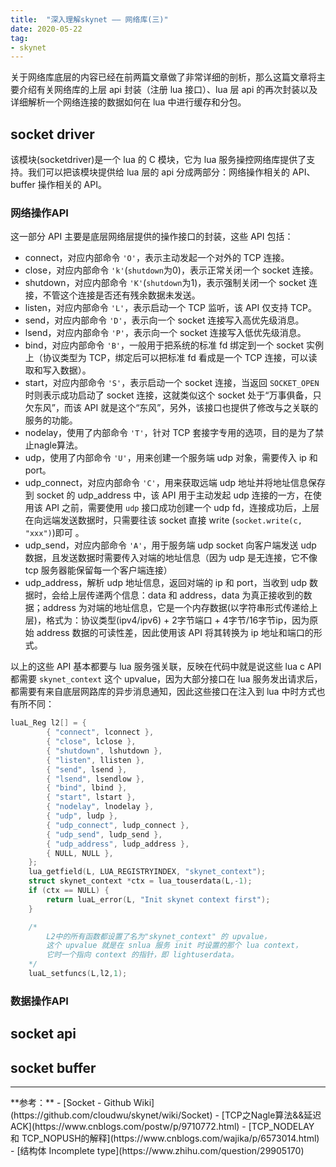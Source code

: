 ```yaml
---
title:  "深入理解skynet —— 网络库(三)"
date: 2020-05-22
tag:
- skynet
---
```


关于网络库底层的内容已经在前两篇文章做了非常详细的剖析，那么这篇文章将主要介绍有关网络库的上层 api 封装（注册 lua 接口）、lua 层 api 的再次封装以及详细解析一个网络连接的数据如何在 lua 中进行缓存和分包。

## socket driver
该模块(socketdriver)是一个 lua 的 C 模块，它为 lua 服务操控网络库提供了支持。我们可以把该模块提供给 lua 层的 api 分成两部分：网络操作相关的 API、buffer 操作相关的 API。

### 网络操作API
这一部分 API 主要是底层网络层提供的操作接口的封装，这些 API 包括：

- connect，对应内部命令 `'O'`，表示主动发起一个对外的 TCP 连接。
- close，对应内部命令 `'k'`(`shutdown`为0)，表示正常关闭一个 socket 连接。
- shutdown，对应内部命令 `'K'`(`shutdown`为1)，表示强制关闭一个 socket 连接，不管这个连接是否还有残余数据未发送。
- listen，对应内部命令 `'L'`，表示启动一个 TCP 监听，该 API 仅支持 TCP。
- send，对应内部命令 `'D'`，表示向一个 socket 连接写入高优先级消息。
- lsend，对应内部命令 `'P'`，表示向一个 socket 连接写入低优先级消息。
- bind，对应内部命令 `'B'`，一般用于把系统的标准 fd 绑定到一个 socket 实例上（协议类型为 TCP，绑定后可以把标准 fd 看成是一个 TCP 连接，可以读取和写入数据）。
- start，对应内部命令 `'S'`，表示启动一个 socket 连接，当返回 `SOCKET_OPEN` 时则表示成功启动了 socket 连接，这就类似这个 socket 处于“万事俱备，只欠东风”，而该 API 就是这个“东风”，另外，该接口也提供了修改与之关联的服务的功能。
- nodelay，使用了内部命令 `'T'`，针对 TCP 套接字专用的选项，目的是为了禁止nagle算法。
- udp，使用了内部命令 `'U'`，用来创建一个服务端 udp 对象，需要传入 ip 和 port。
- udp_connect，对应内部命令 `'C'`，用来获取远端 udp 地址并将地址信息保存到 socket 的 udp_address 中，该 API 用于主动发起 udp 连接的一方，在使用该 API 之前，需要使用 `udp` 接口成功创建一个 udp fd，连接成功后，上层在向远端发送数据时，只需要往该 socket 直接 write (`socket.write(c, "xxx")`)即可 。
- udp_send，对应内部命令 `'A'`，用于服务端 udp socket 向客户端发送 udp 数据，且发送数据时需要传入对端的地址信息（因为 udp 是无连接，它不像 tcp 服务器能保留每一个客户端连接）
- udp_address，解析 udp 地址信息，返回对端的 ip 和 port，当收到 udp 数据时，会给上层传递两个信息：data 和 address，data 为真正接收到的数据；address 为对端的地址信息，它是一个内存数据(以字符串形式传递给上层)，格式为：协议类型(ipv4/ipv6) + 2字节端口 + 4字节/16字节ip，因为原始 address 数据的可读性差，因此使用该 API 将其转换为 ip 地址和端口的形式。

以上的这些 API 基本都要与 lua 服务强关联，反映在代码中就是说这些 lua c API 都需要 `skynet_context` 这个 upvalue，因为大部分接口在 lua 服务发出请求后，都需要有来自底层网路库的异步消息通知，因此这些接口在注入到 lua 中时方式也有所不同：

```c
luaL_Reg l2[] = {
		{ "connect", lconnect },
		{ "close", lclose },
		{ "shutdown", lshutdown },
		{ "listen", llisten },
		{ "send", lsend },
		{ "lsend", lsendlow },
		{ "bind", lbind },
		{ "start", lstart },
		{ "nodelay", lnodelay },
		{ "udp", ludp },
		{ "udp_connect", ludp_connect },
		{ "udp_send", ludp_send },
		{ "udp_address", ludp_address },
		{ NULL, NULL },
	};
	lua_getfield(L, LUA_REGISTRYINDEX, "skynet_context");
	struct skynet_context *ctx = lua_touserdata(L,-1);
	if (ctx == NULL) {
		return luaL_error(L, "Init skynet context first");
	}

    /*
        L2中的所有函数都设置了名为"skynet_context" 的 upvalue，
        这个 upvalue 就是在 snlua 服务 init 时设置的那个 lua context，
        它时一个指向 context 的指针，即 lightuserdata。
    */
	luaL_setfuncs(L,l2,1);
```

### 数据操作API

## socket api

## socket buffer


<hr>
**参考：**
- [Socket - Github Wiki](https://github.com/cloudwu/skynet/wiki/Socket)
- [TCP之Nagle算法&&延迟ACK](https://www.cnblogs.com/postw/p/9710772.html)
- [TCP_NODELAY 和 TCP_NOPUSH的解释](https://www.cnblogs.com/wajika/p/6573014.html)
- [结构体 Incomplete type](https://www.zhihu.com/question/29905170)